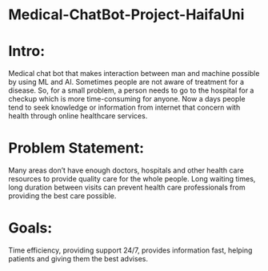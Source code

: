 # Medical-ChatBot-Project-HaifaUni

# Intro:

Medical chat bot that makes interaction between man and machine possible by using ML and AI.
Sometimes people are not aware of treatment for a disease. So, for a small problem, a person needs to go to the hospital for a checkup which is more time-consuming for anyone. 
Now a days people tend to seek knowledge or information from internet that concern with health through online healthcare services.

# Problem Statement:

Many areas don’t have enough doctors, hospitals and other health care resources to provide quality care for the whole people. Long waiting times, long duration between visits can prevent health care professionals from providing the best care possible.

# Goals:

Time efficiency, providing support 24/7, provides information fast, helping patients and giving them the best advises.
